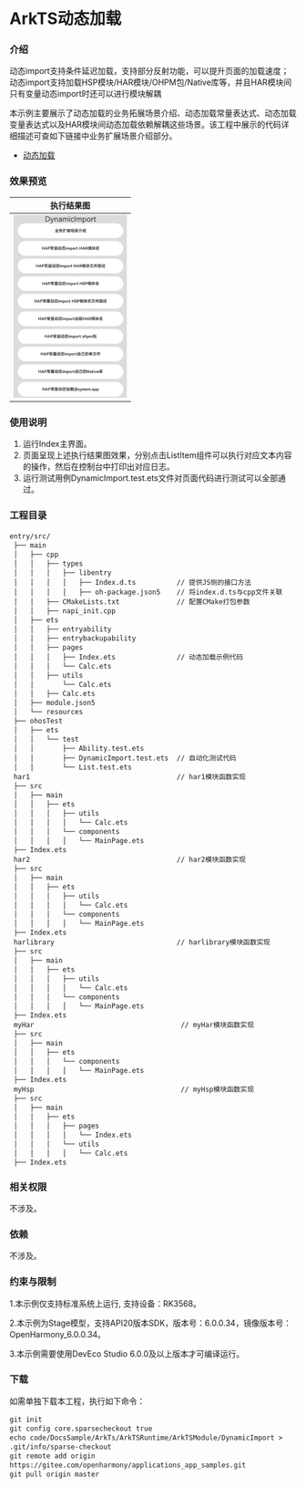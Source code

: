 # ArkTS动态加载

### 介绍

动态import支持条件延迟加载，支持部分反射功能，可以提升页面的加载速度；动态import支持加载HSP模块/HAR模块/OHPM包/Native库等，并且HAR模块间只有变量动态import时还可以进行模块解耦

本示例主要展示了动态加载的业务拓展场景介绍、动态加载常量表达式、动态加载变量表达式以及HAR模块间动态加载依赖解耦这些场景。该工程中展示的代码详细描述可查如下链接中业务扩展场景介绍部分。

- [动态加载](https://docs.openharmony.cn/pages/v5.0/zh-cn/application-dev/arkts-utils/arkts-dynamic-import.md)

### 效果预览

| 执行结果图                                                       |
| ---------------------------------------------------------------- |
| <img src="./screenshots/DynamicImport.png" style="zoom: 50%;" /> |

### 使用说明

1. 运行Index主界面。
2. 页面呈现上述执行结果图效果，分别点击ListItem组件可以执行对应文本内容的操作，然后在控制台中打印出对应日志。
3. 运行测试用例DynamicImport.test.ets文件对页面代码进行测试可以全部通过。

### 工程目录

```
entry/src/
 ├── main
 │   ├── cpp
 │   │   ├── types
 │   │   │   ├── libentry
 │   │   │   │   ├── Index.d.ts          // 提供JS侧的接口方法
 │   │   │   │   ├── oh-package.json5 	 // 将index.d.ts与cpp文件关联
 │   │   ├── CMakeLists.txt              // 配置CMake打包参数
 │   │   ├── napi_init.cpp
 │   ├── ets
 │   │   ├── entryability
 │   │   ├── entrybackupability
 │   │   ├── pages
 │   │   │   ├── Index.ets               // 动态加载示例代码
 │   │   │   └── Calc.ets
 │   │   ├── utils
 │   │       └── Calc.ets
 │   │   ├── Calc.ets
 │   ├── module.json5
 │   └── resources
 ├── ohosTest
 │   ├── ets
 │   │   └── test
 │   │       ├── Ability.test.ets
 │   │       ├── DynamicImport.test.ets  // 自动化测试代码
 │   │       └── List.test.ets
 har1                                    // har1模块函数实现
 ├── src
 │   ├── main
 │   │   ├── ets
 │   │   │   ├── utils
 │   │   │   │   └── Calc.ets
 │   │   │   └── components
 │   │   │   │   └── MainPage.ets
 ├── Index.ets
 har2                                    // har2模块函数实现
 ├── src
 │   ├── main
 │   │   ├── ets
 │   │   │   ├── utils
 │   │   │   │   └── Calc.ets
 │   │   │   └── components
 │   │   │   │   └── MainPage.ets
 ├── Index.ets
 harlibrary                              // harlibrary模块函数实现
 ├── src
 │   ├── main
 │   │   ├── ets
 │   │   │   ├── utils
 │   │   │   │   └── Calc.ets
 │   │   │   └── components
 │   │   │   │   └── MainPage.ets
 ├── Index.ets
 myHar                                    // myHar模块函数实现
 ├── src
 │   ├── main
 │   │   ├── ets
 │   │   │   └── components
 │   │   │   │   └── MainPage.ets
 ├── Index.ets
 myHsp                                    // myHsp模块函数实现
 ├── src
 │   ├── main
 │   │   ├── ets
 │   │   │   ├── pages
 │   │   │   │   └── Index.ets
 │   │   │   └── utils
 │   │   │   │   └── Calc.ets
 ├── Index.ets
```

### 相关权限

不涉及。

### 依赖

不涉及。

### 约束与限制

1.本示例仅支持标准系统上运行, 支持设备：RK3568。

2.本示例为Stage模型，支持API20版本SDK，版本号：6.0.0.34，镜像版本号：OpenHarmony_6.0.0.34。

3.本示例需要使用DevEco Studio 6.0.0及以上版本才可编译运行。

### 下载

如需单独下载本工程，执行如下命令：

```
git init
git config core.sparsecheckout true
echo code/DocsSample/ArkTs/ArkTSRuntime/ArkTSModule/DynamicImport > .git/info/sparse-checkout
git remote add origin https://gitee.com/openharmony/applications_app_samples.git
git pull origin master
```
